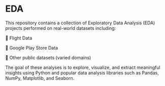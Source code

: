 # EDA
 This repository contains a collection of Exploratory Data Analysis (EDA) projects performed on real-world datasets including:

🛫 Flight Data

📱 Google Play Store Data

📁 Other public datasets (varied domains)

The goal of these analyses is to explore, visualize, and extract meaningful insights using Python and popular data analysis libraries such as Pandas, NumPy, Matplotlib, and Seaborn.
